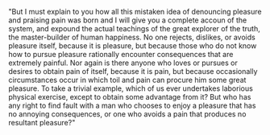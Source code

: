 "But I must explain to you how all this mistaken idea of denouncing pleasure and praising pain was born and I will give you a complete accoun
 of the system, and expound the actual teachings of the great explorer of the truth, the master-builder of human happiness. No one rejects, 
 dislikes, or avoids pleasure itself, because it is pleasure, but because those who do not know how to pursue pleasure rationally encounter 
 consequences that are extremely painful. Nor again is there anyone who loves or pursues or desires to obtain pain of itself, because it is pain, 
 but because occasionally circumstances occur in which toil and pain can procure him some great pleasure. To take a trivial example, which of us
  ever undertakes laborious physical exercise, except to obtain some advantage from it? But who has any right to find fault with a man who chooses 
  to enjoy a pleasure that has no annoying consequences, or one who avoids a pain that produces no resultant pleasure?"